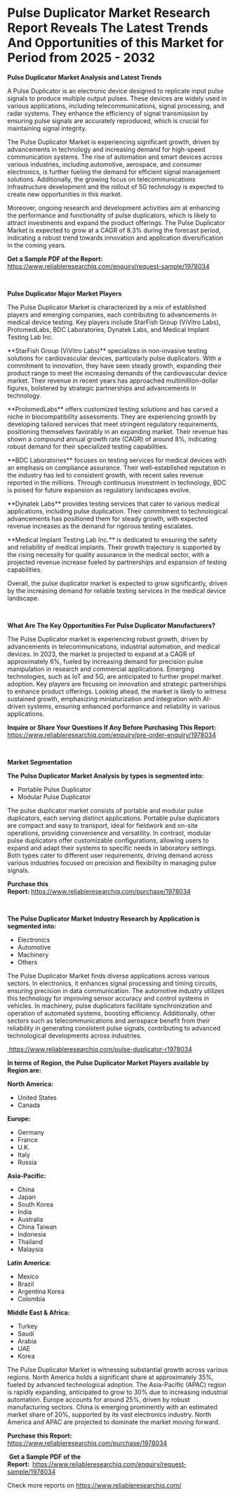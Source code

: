 <p><h1>Pulse Duplicator Market Research Report Reveals The Latest Trends And Opportunities of this Market for Period from 2025 - 2032</h1></p><p><strong>Pulse Duplicator Market Analysis and Latest Trends</strong></p>
<p><p>A Pulse Duplicator is an electronic device designed to replicate input pulse signals to produce multiple output pulses. These devices are widely used in various applications, including telecommunications, signal processing, and radar systems. They enhance the efficiency of signal transmission by ensuring pulse signals are accurately reproduced, which is crucial for maintaining signal integrity.</p><p>The Pulse Duplicator Market is experiencing significant growth, driven by advancements in technology and increasing demand for high-speed communication systems. The rise of automation and smart devices across various industries, including automotive, aerospace, and consumer electronics, is further fueling the demand for efficient signal management solutions. Additionally, the growing focus on telecommunications infrastructure development and the rollout of 5G technology is expected to create new opportunities in this market.</p><p>Moreover, ongoing research and development activities aim at enhancing the performance and functionality of pulse duplicators, which is likely to attract investments and expand the product offerings. The Pulse Duplicator Market is expected to grow at a CAGR of 8.3% during the forecast period, indicating a robust trend towards innovation and application diversification in the coming years.</p></p>
<p><strong>Get a Sample PDF of the Report:&nbsp;</strong> <a href="https://www.reliableresearchiq.com/enquiry/request-sample/1978034?utm_campaign=3202&utm_medium=2&utm_source=Github&utm_content=ia&utm_term=10042025&utm_id=pulse-duplicator">https://www.reliableresearchiq.com/enquiry/request-sample/1978034</a></p>
<p>&nbsp;</p>
<p><strong>Pulse Duplicator Major Market Players</strong></p>
<p><p>The Pulse Duplicator Market is characterized by a mix of established players and emerging companies, each contributing to advancements in medical device testing. Key players include StarFish Group (ViVitro Labs), ProtomedLabs, BDC Laboratories, Dynatek Labs, and Medical Implant Testing Lab Inc.</p><p>**StarFish Group (ViVitro Labs)** specializes in non-invasive testing solutions for cardiovascular devices, particularly pulse duplicators. With a commitment to innovation, they have seen steady growth, expanding their product range to meet the increasing demands of the cardiovascular device market. Their revenue in recent years has approached multimillion-dollar figures, bolstered by strategic partnerships and advancements in technology.</p><p>**ProtomedLabs** offers customized testing solutions and has carved a niche in biocompatibility assessments. They are experiencing growth by developing tailored services that meet stringent regulatory requirements, positioning themselves favorably in an expanding market. Their revenue has shown a compound annual growth rate (CAGR) of around 8%, indicating robust demand for their specialized testing capabilities.</p><p>**BDC Laboratories** focuses on testing services for medical devices with an emphasis on compliance assurance. Their well-established reputation in the industry has led to consistent growth, with recent sales revenue reported in the millions. Through continuous investment in technology, BDC is poised for future expansion as regulatory landscapes evolve.</p><p>**Dynatek Labs** provides testing services that cater to various medical applications, including pulse duplication. Their commitment to technological advancements has positioned them for steady growth, with expected revenue increases as the demand for rigorous testing escalates.</p><p>**Medical Implant Testing Lab Inc.** is dedicated to ensuring the safety and reliability of medical implants. Their growth trajectory is supported by the rising necessity for quality assurance in the medical sector, with a projected revenue increase fueled by partnerships and expansion of testing capabilities.</p><p>Overall, the pulse duplicator market is expected to grow significantly, driven by the increasing demand for reliable testing services in the medical device landscape.</p></p>
<p>&nbsp;</p>
<p><strong>What Are The Key Opportunities For Pulse Duplicator Manufacturers?</strong></p>
<p><p>The Pulse Duplicator market is experiencing robust growth, driven by advancements in telecommunications, industrial automation, and medical devices. In 2023, the market is projected to expand at a CAGR of approximately 6%, fueled by increasing demand for precision pulse manipulation in research and commercial applications. Emerging technologies, such as IoT and 5G, are anticipated to further propel market adoption. Key players are focusing on innovation and strategic partnerships to enhance product offerings. Looking ahead, the market is likely to witness sustained growth, emphasizing miniaturization and integration with AI-driven systems, ensuring enhanced performance and reliability in various applications.</p></p>
<p><strong>Inquire or Share Your Questions If Any Before Purchasing This Report:</strong> <a href="https://www.reliableresearchiq.com/enquiry/pre-order-enquiry/1978034?utm_campaign=3202&utm_medium=2&utm_source=Github&utm_content=ia&utm_term=10042025&utm_id=pulse-duplicator">https://www.reliableresearchiq.com/enquiry/pre-order-enquiry/1978034</a></p>
<p>&nbsp;</p>
<p><strong>Market Segmentation</strong></p>
<p><strong>The Pulse Duplicator Market Analysis by types is segmented into:</strong></p>
<p><ul><li>Portable Pulse Duplicator</li><li>Modular Pulse Duplicator</li></ul></p>
<p><p>The pulse duplicator market consists of portable and modular pulse duplicators, each serving distinct applications. Portable pulse duplicators are compact and easy to transport, ideal for fieldwork and on-site operations, providing convenience and versatility. In contrast, modular pulse duplicators offer customizable configurations, allowing users to expand and adapt their systems to specific needs in laboratory settings. Both types cater to different user requirements, driving demand across various industries focused on precision and flexibility in managing pulse signals.</p></p>
<p><strong>Purchase this Report:&nbsp;</strong><a href="https://www.reliableresearchiq.com/purchase/1978034?utm_campaign=3202&utm_medium=2&utm_source=Github&utm_content=ia&utm_term=10042025&utm_id=pulse-duplicator">https://www.reliableresearchiq.com/purchase/1978034</a></p>
<p>&nbsp;</p>
<p><strong>The Pulse Duplicator Market Industry Research by Application is segmented into:</strong></p>
<p><ul><li>Electronics</li><li>Automotive</li><li>Machinery</li><li>Others</li></ul></p>
<p><p>The Pulse Duplicator Market finds diverse applications across various sectors. In electronics, it enhances signal processing and timing circuits, ensuring precision in data communication. The automotive industry utilizes this technology for improving sensor accuracy and control systems in vehicles. In machinery, pulse duplicators facilitate synchronization and operation of automated systems, boosting efficiency. Additionally, other sectors such as telecommunications and aerospace benefit from their reliability in generating consistent pulse signals, contributing to advanced technological developments across industries.</p></p>
<p><a href="https://www.reliableresearchiq.com/pulse-duplicator-r1978034?utm_campaign=3202&utm_medium=2&utm_source=Github&utm_content=ia&utm_term=10042025&utm_id=pulse-duplicator">&nbsp;https://www.reliableresearchiq.com/pulse-duplicator-r1978034</a></p>
<p><strong>In terms of Region, the Pulse Duplicator Market Players available by Region are:</strong></p>
<p>
    <p> <strong> North America: </strong>
        <ul>
            <li>United States</li>
            <li>Canada</li>
        </ul>
        </p> 
    <p> <strong> Europe: </strong>
        <ul>
            <li>Germany</li>
            <li>France</li>
            <li>U.K.</li>
            <li>Italy</li>
            <li>Russia</li>
        </ul>
        </p> 
    <p> <strong> Asia-Pacific: </strong>
        <ul>
            <li>China</li>
            <li>Japan</li>
            <li>South Korea</li>
            <li>India</li>
            <li>Australia</li>
            <li>China Taiwan</li>
            <li>Indonesia</li>
            <li>Thailand</li>
            <li>Malaysia</li>
        </ul>
        </p> 
    <p> <strong> Latin America: </strong>
        <ul>
            <li>Mexico</li>
            <li>Brazil</li>
            <li>Argentina Korea</li>
            <li>Colombia</li>
        </ul>
        </p> 
    <p> <strong> Middle East & Africa: </strong>
        <ul>
            <li>Turkey</li>
            <li>Saudi</li>
            <li>Arabia</li>
            <li>UAE</li>
            <li>Korea</li>
        </ul>
    </p>
    </p>
<p><p>The Pulse Duplicator Market is witnessing substantial growth across various regions. North America holds a significant share at approximately 35%, fueled by advanced technological adoption. The Asia-Pacific (APAC) region is rapidly expanding, anticipated to grow to 30% due to increasing industrial automation. Europe accounts for around 25%, driven by robust manufacturing sectors. China is emerging prominently with an estimated market share of 20%, supported by its vast electronics industry. North America and APAC are projected to dominate the market moving forward.</p></p>
<p><strong>Purchase this Report: </strong><a href="https://www.reliableresearchiq.com/purchase/1978034?utm_campaign=3202&utm_medium=2&utm_source=Github&utm_content=ia&utm_term=10042025&utm_id=pulse-duplicator">https://www.reliableresearchiq.com/purchase/1978034</a></p>
<p>&nbsp;<strong>Get a Sample PDF of the Report:&nbsp;&nbsp;</strong><a href="https://www.reliableresearchiq.com/enquiry/request-sample/1978034?utm_campaign=3202&utm_medium=2&utm_source=Github&utm_content=ia&utm_term=10042025&utm_id=pulse-duplicator">https://www.reliableresearchiq.com/enquiry/request-sample/1978034</a></p>
<p><strong></strong></p>
<p>Check more reports on <a href="https://www.reliableresearchiq.com/?utm_campaign=3202&utm_medium=2&utm_source=Github&utm_content=ia&utm_term=10042025&utm_id=pulse-duplicator">https://www.reliableresearchiq.com/</a></p>